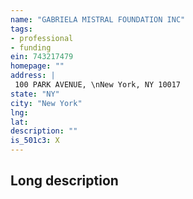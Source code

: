 ```yaml
---
name: "GABRIELA MISTRAL FOUNDATION INC"
tags:
- professional
- funding
ein: 743217479
homepage: ""
address: |
 100 PARK AVENUE, \nNew York, NY 10017
state: "NY"
city: "New York"
lng: 
lat: 
description: ""
is_501c3: X
---
```


## Long description


